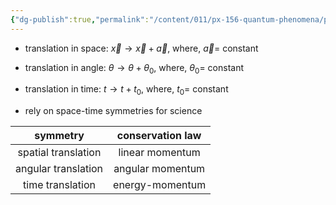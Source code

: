```yaml
---
{"dg-publish":true,"permalink":"/content/011/px-156-quantum-phenomena/px-156-b-particle-physics/px-156-i-symmetries/px-156-i2-continuous-symmetries/","created":"2024-11-25T10:50:32.000+00:00","updated":"2024-11-26T20:03:25.232+00:00"}
---
```


- translation in space: $\vec x \to \vec x + \vec a$, where, $\vec a=$ constant
- translation in angle: $\theta \to \theta + \theta_{0}$, where, $\theta_{0}=$ constant
- translation in time: $t \to t + t_{0}$, where, ${} t_{0}=$ constant

- rely on space-time symmetries for science

|      symmetry       | conservation law |
|:-------------------:|:----------------:|
| spatial translation | linear momentum  |
| angular translation | angular momentum |
|  time translation   | energy-momentum  |
